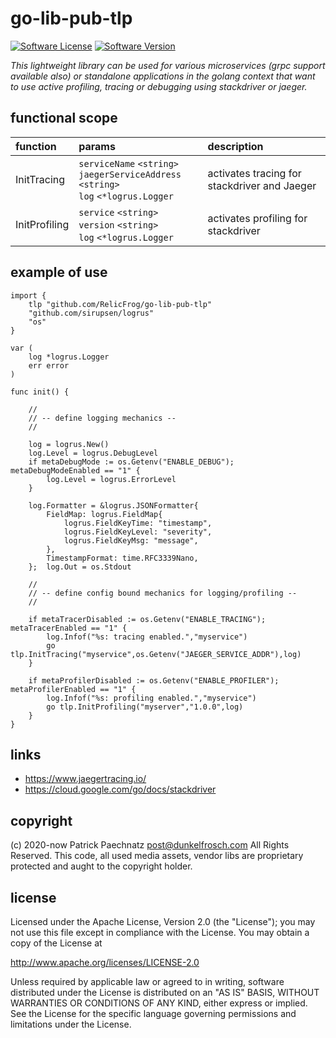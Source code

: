 # go-lib-pub-tlp

[![Software License](https://img.shields.io/badge/license-APACHE%202.0-CB212D.svg)](LICENSE)
[![Software Version](https://img.shields.io/badge/version-1.0.0-green.svg)]()

_This lightweight library can be used for various microservices (grpc support available also) or standalone applications in the golang context that want to use active profiling, tracing or debugging using stackdriver or jaeger._

## functional scope

| function      | params  | description  |
|:--------------|:--------|:-------------|
| InitTracing   | `serviceName` `<string>` <br/> `jaegerServiceAddress` `<string>` <br/> `log` `<*logrus.Logger` | activates tracing for stackdriver and Jaeger |
| InitProfiling | `service` `<string>` <br/> `version` `<string>` <br/> `log` `<*logrus.Logger` | activates profiling for stackdriver |

## example of use

```
import {
    tlp "github.com/RelicFrog/go-lib-pub-tlp"
    "github.com/sirupsen/logrus"
    "os"
}

var (
	log *logrus.Logger
    err error
)

func init() {

	//
	// -- define logging mechanics --
	//

	log = logrus.New()
	log.Level = logrus.DebugLevel
	if metaDebugMode := os.Getenv("ENABLE_DEBUG"); metaDebugModeEnabled == "1" {
		log.Level = logrus.ErrorLevel
	}

	log.Formatter = &logrus.JSONFormatter{
		FieldMap: logrus.FieldMap{
			logrus.FieldKeyTime: "timestamp",
			logrus.FieldKeyLevel: "severity",
			logrus.FieldKeyMsg: "message",
		},
		TimestampFormat: time.RFC3339Nano,
	};  log.Out = os.Stdout

	//
	// -- define config bound mechanics for logging/profiling --
	//

	if metaTracerDisabled := os.Getenv("ENABLE_TRACING"); metaTracerEnabled == "1" {
		log.Infof("%s: tracing enabled.","myservice")
		go tlp.InitTracing("myservice",os.Getenv("JAEGER_SERVICE_ADDR"),log)
	}

	if metaProfilerDisabled := os.Getenv("ENABLE_PROFILER"); metaProfilerEnabled == "1" {
		log.Infof("%s: profiling enabled.","myservice")
		go tlp.InitProfiling("myserver","1.0.0",log)
	}
}
```

## links

- https://www.jaegertracing.io/
- https://cloud.google.com/go/docs/stackdriver

## copyright

(c) 2020-now Patrick Paechnatz <post@dunkelfrosch.com> All Rights Reserved. This code, all used media assets, vendor libs are proprietary protected and aught to the copyright holder.

## license

Licensed under the Apache License, Version 2.0 (the "License"); you may not use this file except in compliance with the License. You may obtain a copy of the License at

http://www.apache.org/licenses/LICENSE-2.0

Unless required by applicable law or agreed to in writing, software distributed under the License is distributed on an "AS IS" BASIS, WITHOUT WARRANTIES OR CONDITIONS OF ANY KIND, either express or implied. See the License for the specific language governing permissions and limitations under the License.

